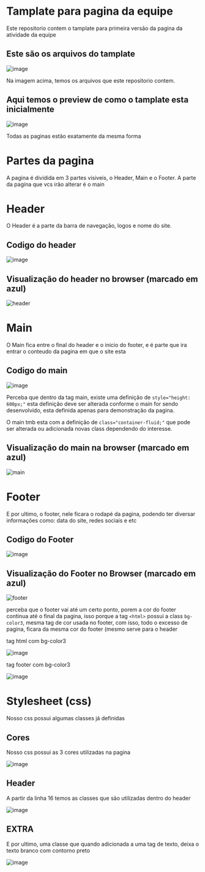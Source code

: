 # Tamplate para pagina da equipe

Este repositorio contem o tamplate para primeira versão da pagina da atividade da equipe

## Este são os arquivos do tamplate

![image](https://user-images.githubusercontent.com/101137945/177878827-8fd3881b-6bb2-4b4e-b569-2b2a8bd9d2fb.png)

Na imagem acima, temos os arquivos que este repositorio contem.


## Aqui temos o preview de como o tamplate esta inicialmente

![image](https://user-images.githubusercontent.com/101137945/177879368-5f2b4581-9ab7-42c0-a32e-d0be41d3d4b8.png)

Todas as paginas estão exatamente da mesma forma

# Partes da pagina

A pagina é dividida em 3 partes visiveis, o Header, Main e o Footer. A parte da pagina que vcs irão alterar é o main

# Header

O Header é a parte da barra de navegação, logos e nome do site.

## Codigo do header
![image](https://user-images.githubusercontent.com/101137945/177880157-19e58d12-769e-4b84-aae2-13ccf4aa6119.png)

## Visualização do header no browser (marcado em azul)
![header](https://user-images.githubusercontent.com/101137945/177880411-5bbb62cc-370a-479c-8a97-1a18dc299269.png)

# Main

O Main fica entre o final do header e o inicio do footer, e é parte que ira entrar o conteudo da pagina em que o site esta

## Codigo do main
![image](https://user-images.githubusercontent.com/101137945/177881005-ab37315b-e922-4281-82f3-d0c580325a3c.png)


Perceba que dentro da tag main, existe  uma definição de `style="height: 600px;"` esta definição deve ser alterada conforme o main for sendo desenvolvido, esta definida apenas para demonstração da pagina.

O main tmb esta com a definição de `class="container-fluid;"` que pode ser alterada ou adicionada novas class dependendo do interesse.


## Visualização do main na browser (marcado em azul)
![main](https://user-images.githubusercontent.com/101137945/177881416-caf0de41-6f01-4ebb-aa54-b2ec2226b394.png)

# Footer

E por ultimo, o footer, nele ficara o rodapé da pagina, podendo ter diversar informações como: data do site, redes sociais e etc

## Codigo do Footer
![image](https://user-images.githubusercontent.com/101137945/177882307-49ecb93c-c18a-4137-9486-7f18c5ec5921.png)

## Visualização do Footer no Browser (marcado em azul)
![footer](https://user-images.githubusercontent.com/101137945/177882769-d5611af6-b8ed-46f6-9907-985a65196ce6.png)

perceba que o footer vai até um certo ponto, porem a cor do footer continua até o final da pagina, isso porque a tag `<html>` possui a class `bg-color3`, mesma tag de cor usada no footer, com isso, todo o excesso  de pagina, ficara da mesma cor do footer (mesmo serve para o header


tag html com bg-color3

![image](https://user-images.githubusercontent.com/101137945/177883114-1d625975-f4d8-4f03-859b-9ce759570b3b.png)


tag footer com bg-color3

![image](https://user-images.githubusercontent.com/101137945/177883214-66b8bb1b-64a1-498f-a33e-89358cdb7603.png)


# Stylesheet (css)

Nosso css possui algumas classes já definidas

## Cores 

Nosso css possui as 3 cores utilizadas na pagina


![image](https://user-images.githubusercontent.com/101137945/177883422-5b0ef33f-3c4e-4b50-9fde-50cb40f6e9ee.png)



## Header

A partir da linha 16 temos as classes que são utilizadas dentro do header

![image](https://user-images.githubusercontent.com/101137945/177883711-16a449e4-76c1-4e6b-8eed-6f9764dc479e.png)


## EXTRA

E por ultimo, uma classe que quando adicionada a uma tag de texto, deixa o texto branco com contorno preto

![image](https://user-images.githubusercontent.com/101137945/177883827-e171d18a-abd6-4c82-8fbc-01f7c2c6c20c.png)





